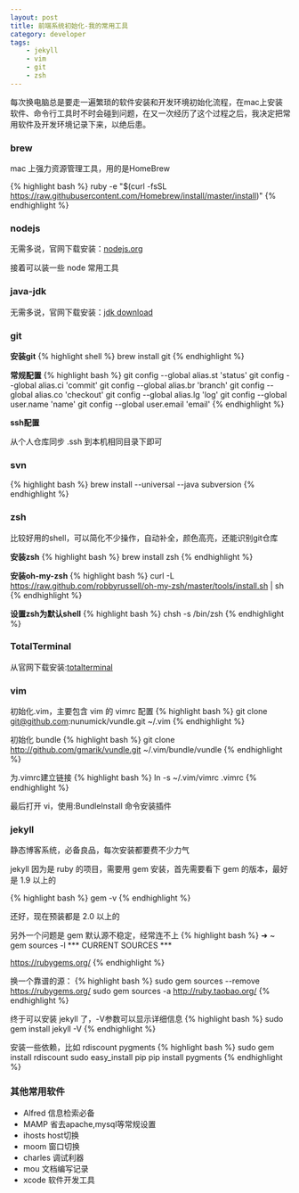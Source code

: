 ```yaml
---
layout: post
title: 前端系统初始化-我的常用工具
category: developer
tags:
    - jekyll
    - vim
    - git
    - zsh
---
```


每次换电脑总是要走一遍繁琐的软件安装和开发环境初始化流程，在mac上安装软件、命令行工具时不时会碰到问题，在又一次经历了这个过程之后，我决定把常用软件及开发环境记录下来，以绝后患。

### brew

mac 上强力资源管理工具，用的是HomeBrew

{% highlight bash %}
ruby -e "$(curl -fsSL https://raw.githubusercontent.com/Homebrew/install/master/install)"
{% endhighlight %}

### nodejs

无需多说，官网下载安装：[nodejs.org](http://nodejs.org/download/)

接着可以装一些 node 常用工具

### java-jdk

无需多说，官网下载安装：[jdk download](http://www.oracle.com/technetwork/cn/java/javase/downloads/index.html)

### git

**安装git**
{% highlight shell %}
brew install git
{% endhighlight %}

**常规配置**
{% highlight bash %}
git config --global alias.st 'status'
git config --global alias.ci 'commit'
git config --global alias.br 'branch'
git config --global alias.co 'checkout'
git config --global alias.lg 'log'
git config --global user.name 'name'
git config --global user.email 'email'
{% endhighlight %}

**ssh配置**

从个人仓库同步 .ssh 到本机相同目录下即可

### svn

{% highlight bash %}
brew install --universal --java subversion
{% endhighlight %}

### zsh

比较好用的shell，可以简化不少操作，自动补全，颜色高亮，还能识别git仓库

**安装zsh**
{% highlight bash %}
brew install zsh
{% endhighlight %}

**安装oh-my-zsh**
{% highlight bash %}
curl -L https://raw.github.com/robbyrussell/oh-my-zsh/master/tools/install.sh | sh
{% endhighlight %}

**设置zsh为默认shell**
{% highlight bash %}
chsh -s /bin/zsh
{% endhighlight %}

### TotalTerminal

从官网下载安装:[totalterminal](http://totalterminal.binaryage.com/)

### vim

初始化.vim，主要包含 vim 的 vimrc 配置
{% highlight bash %}
git clone git@github.com:nunumick/vundle.git ~/.vim
{% endhighlight %}

初始化 bundle
{% highlight bash %}
git clone http://github.com/gmarik/vundle.git ~/.vim/bundle/vundle
{% endhighlight %}

为.vimrc建立链接
{% highlight bash %}
ln -s ~/.vim/vimrc .vimrc
{% endhighlight %}

最后打开 vi，使用:BundleInstall 命令安装插件

### jekyll

静态博客系统，必备良品，每次安装都要费不少力气

jekyll 因为是 ruby 的项目，需要用 gem 安装，首先需要看下 gem 的版本，最好是 1.9 以上的

{% highlight bash %}
gem -v
{% endhighlight %}

还好，现在预装都是 2.0 以上的

另外一个问题是 gem 默认源不稳定，经常连不上
{% highlight bash %}
➜  ~  gem sources -l
*** CURRENT SOURCES ***

https://rubygems.org/
{% endhighlight %}

换一个靠谱的源：
{% highlight bash %}
sudo gem sources --remove https://rubygems.org/
sudo gem sources -a http://ruby.taobao.org/
{% endhighlight %}

终于可以安装 jekyll 了，-V参数可以显示详细信息
{% highlight bash %}
sudo gem install jekyll -V
{% endhighlight %}

安装一些依赖，比如 rdiscount pygments
{% highlight bash %}
sudo gem install rdiscount
sudo easy_install pip
pip install pygments
{% endhighlight %}


### 其他常用软件

* Alfred 信息检索必备
* MAMP 省去apache,mysql等常规设置
* ihosts host切换
* moom 窗口切换
* charles 调试利器
* mou 文档编写记录
* xcode 软件开发工具

